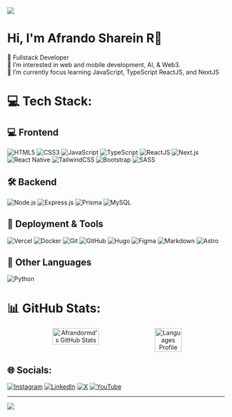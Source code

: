 <img src="https://user-images.githubusercontent.com/22107794/139580686-887df369-edb8-4bc8-b607-4fbf6d7e4866.gif" />

# Hi, I'm Afrando Sharein R👋
💼 Fullstack Developer  
👀 I’m interested in web and mobile development, AI, & Web3.  
🌱 I’m currently focus learning JavaScript, TypeScript ReactJS, and NextJS


# 💻 Tech Stack:
  
## 💻 Frontend

![HTML5](https://img.shields.io/badge/html5-%23E34F26.svg?style=for-the-badge&logo=html5&logoColor=white)
![CSS3](https://img.shields.io/badge/css3-%231572B6.svg?style=for-the-badge&logo=css3&logoColor=white)
![JavaScript](https://img.shields.io/badge/javascript-%23323330.svg?style=for-the-badge&logo=javascript&logoColor=%23F7DF1E)
![TypeScript](https://img.shields.io/badge/typescript-%23007ACC.svg?style=for-the-badge&logo=typescript&logoColor=white)
![ReactJS](https://img.shields.io/badge/react-%2361DAFB.svg?style=for-the-badge&logo=react&logoColor=black)
![Next.js](https://img.shields.io/badge/next.js-%23000000.svg?style=for-the-badge&logo=next.js&logoColor=white)
![React Native](https://img.shields.io/badge/react_native-%2361DAFB.svg?style=for-the-badge&logo=react&logoColor=black)
![TailwindCSS](https://img.shields.io/badge/tailwindcss-%2338B2AC.svg?style=for-the-badge&logo=tailwind-css&logoColor=white)
![Bootstrap](https://img.shields.io/badge/bootstrap-%238511FA.svg?style=for-the-badge&logo=bootstrap&logoColor=white)
![SASS](https://img.shields.io/badge/SASS-hotpink.svg?style=for-the-badge&logo=SASS&logoColor=white)

## 🛠️ Backend

![Node.js](https://img.shields.io/badge/node.js-%2343853D.svg?style=for-the-badge&logo=node.js&logoColor=white)
![Express.js](https://img.shields.io/badge/express.js-%23404d59.svg?style=for-the-badge&logo=express&logoColor=white)
![Prisma](https://img.shields.io/badge/prisma-3982CE?style=for-the-badge&logo=prisma&logoColor=white)
![MySQL](https://img.shields.io/badge/mysql-%2300000f.svg?style=for-the-badge&logo=mysql&logoColor=white)

## 🚀 Deployment & Tools

![Vercel](https://img.shields.io/badge/vercel-%23000000.svg?style=for-the-badge&logo=vercel&logoColor=white)
![Docker](https://img.shields.io/badge/docker-%230db7ed.svg?style=for-the-badge&logo=docker&logoColor=white)
![Git](https://img.shields.io/badge/git-%23F05033.svg?style=for-the-badge&logo=git&logoColor=white)
![GitHub](https://img.shields.io/badge/github-%23121011.svg?style=for-the-badge&logo=github&logoColor=white)
![Hugo](https://img.shields.io/badge/Hugo-black.svg?style=for-the-badge&logo=Hugo)
![Figma](https://img.shields.io/badge/figma-%23F24E1E.svg?style=for-the-badge&logo=figma&logoColor=white)
![Markdown](https://img.shields.io/badge/markdown-%23000000.svg?style=for-the-badge&logo=markdown&logoColor=white)
![Astro](https://img.shields.io/badge/Astro-0A0A0A?style=for-the-badge&logo=astro&logoColor=FFFFFF)


## 🧪 Other Languages

![Python](https://img.shields.io/badge/python-3670A0?style=for-the-badge&logo=python&logoColor=ffdd54)


# 📊 GitHub Stats:
<!-- [![Afrandormd's GitHub stats](https://github-readme-stats.vercel.app/api?username=afrandormd&show_icons=true&theme=tokyonight)](https://github.com/anuraghazra/github-readme-stats) -->
<p align="center" style="display: flex; justify-content: center; gap: 10px;">
  <img src="https://github-readme-stats.vercel.app/api?username=afrandormd&show_icons=true&theme=tokyonight" alt="Afrandormd's GitHub Stats" width="46%"/>
  <img src="https://github-readme-stats.vercel.app/api/top-langs/?username=afrandormd&theme=tokyonight&hide_border=false&include_all_commits=false&count_private=false&layout=compact" alt="Languages Profile" width="35%" />
</p>

<!-- ![](https://github-readme-streak-stats.herokuapp.com/?user=afrandormd&theme=tokyonight&hide_border=false)<br/> -->

<!-- ![](https://github-profile-trophy.vercel.app/?username=afrandormd&theme=tokyonight&no-frame=false&no-bg=true&margin-w=4) -->

<!-- Proudly created with GPRM ( https://gprm.itsvg.in ) -->

## 🌐 Socials:
[![Instagram](https://img.shields.io/badge/Instagram-%23E4405F.svg?logo=Instagram&logoColor=white)](https://instagram.com/rando.zip) [![LinkedIn](https://img.shields.io/badge/LinkedIn-%230077B5.svg?logo=linkedin&logoColor=white)](https://linkedin.com/in/afrandormd) [![X](https://img.shields.io/badge/X-black.svg?logo=X&logoColor=white)](https://x.com/afrandormd) [![YouTube](https://img.shields.io/badge/YouTube-%23FF0000.svg?logo=YouTube&logoColor=white)](https://youtube.com/@afrandormd) 

---
[![](https://visitcount.itsvg.in/api?id=afrandormd&icon=0&color=6)](https://visitcount.itsvg.in)
